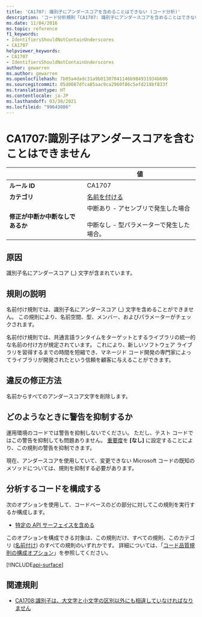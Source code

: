 ```yaml
---
title: 'CA1707: 識別子にアンダースコアを含めることはできない (コード分析)'
description: 'コード分析規則「CA1707: 識別子にアンダースコアを含めることはできない」について'
ms.date: 11/04/2016
ms.topic: reference
f1_keywords:
- IdentifiersShouldNotContainUnderscores
- CA1707
helpviewer_keywords:
- CA1707
- IdentifiersShouldNotContainUnderscores
author: gewarren
ms.author: gewarren
ms.openlocfilehash: 7b05a4dadc31a9b01307041146b984931934b606
ms.sourcegitcommit: 05d0087dfca85aac9ca2960f86c5efd218bf833f
ms.translationtype: HT
ms.contentlocale: ja-JP
ms.lasthandoff: 03/30/2021
ms.locfileid: "99643086"
---
```

# <a name="ca1707-identifiers-should-not-contain-underscores"></a>CA1707:識別子はアンダースコアを含むことはできません

| | 値 |
|-|-|
| **ルール ID** |CA1707|
| **カテゴリ** |[名前を付ける](naming-warnings.md)|
| **修正が中断か中断なしであるか** |中断あり - アセンブリで発生した場合<br/><br/>中断なし - 型パラメーターで発生した場合。|

## <a name="cause"></a>原因

識別子名にアンダースコア (\_) 文字が含まれています。

## <a name="rule-description"></a>規則の説明

名前付け規則では、識別子名にアンダースコア (\_) 文字を含めることができません。 この規則により、名前空間、型、メンバー、およびパラメーターがチェックされます。

名前付け規則では、共通言語ランタイムをターゲットとするライブラリの統一的な名前の付け方が規定されています。 これにより、新しいソフトウェア ライブラリを習得するまでの時間を短縮でき、マネージド コード開発の専門家によってライブラリが開発されたという信頼を顧客に与えることができます。

## <a name="how-to-fix-violations"></a>違反の修正方法

名前からすべてのアンダースコア文字を削除します。

## <a name="when-to-suppress-warnings"></a>どのようなときに警告を抑制するか

運用環境のコードでは警告を抑制しないでください。 ただし、テスト コードではこの警告を抑制しても問題ありません。 [重要度](../configuration-options.md#severity-level)を **[なし]** に設定することにより、この規則の警告を抑制できます。

現在、アンダースコアを使用していて、変更できない Microsoft コードの既知のメソッドについては、規則を抑制する必要があります。

## <a name="configure-code-to-analyze"></a>分析するコードを構成する

次のオプションを使用して、コードベースのどの部分に対してこの規則を実行するか構成します。

- [特定の API サーフェイスを含める](#include-specific-api-surfaces)

このオプションを構成できる対象は、この規則だけ、すべての規則、このカテゴリ ([名前付け](naming-warnings.md)) のすべての規則のいずれかです。 詳細については、「[コード品質規則の構成オプション](../code-quality-rule-options.md)」を参照してください。

[!INCLUDE[api-surface](~/includes/code-analysis/api-surface.md)]

## <a name="related-rules"></a>関連規則

- [CA1708:識別子は、大文字と小文字の区別以外にも相違していなければなりません](ca1708.md)
